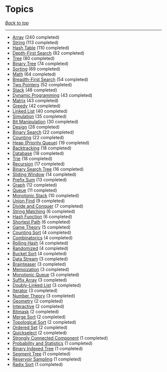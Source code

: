# Topics

*[Back to top](<../README.md>)*

------

- [Array](<by_topic/Array.md>) (240 completed)
- [String](<by_topic/String.md>) (113 completed)
- [Hash Table](<by_topic/Hash Table.md>) (110 completed)
- [Depth-First Search](<by_topic/Depth-First Search.md>) (82 completed)
- [Tree](<by_topic/Tree.md>) (80 completed)
- [Binary Tree](<by_topic/Binary Tree.md>) (74 completed)
- [Sorting](<by_topic/Sorting.md>) (69 completed)
- [Math](<by_topic/Math.md>) (64 completed)
- [Breadth-First Search](<by_topic/Breadth-First Search.md>) (54 completed)
- [Two Pointers](<by_topic/Two Pointers.md>) (52 completed)
- [Stack](<by_topic/Stack.md>) (48 completed)
- [Dynamic Programming](<by_topic/Dynamic Programming.md>) (43 completed)
- [Matrix](<by_topic/Matrix.md>) (43 completed)
- [Greedy](<by_topic/Greedy.md>) (42 completed)
- [Linked List](<by_topic/Linked List.md>) (40 completed)
- [Simulation](<by_topic/Simulation.md>) (35 completed)
- [Bit Manipulation](<by_topic/Bit Manipulation.md>) (30 completed)
- [Design](<by_topic/Design.md>) (28 completed)
- [Binary Search](<by_topic/Binary Search.md>) (22 completed)
- [Counting](<by_topic/Counting.md>) (22 completed)
- [Heap (Priority Queue)](<by_topic/Heap (Priority Queue).md>) (19 completed)
- [Backtracking](<by_topic/Backtracking.md>) (18 completed)
- [Database](<by_topic/Database.md>) (18 completed)
- [Trie](<by_topic/Trie.md>) (18 completed)
- [Recursion](<by_topic/Recursion.md>) (17 completed)
- [Binary Search Tree](<by_topic/Binary Search Tree.md>) (16 completed)
- [Sliding Window](<by_topic/Sliding Window.md>) (14 completed)
- [Prefix Sum](<by_topic/Prefix Sum.md>) (13 completed)
- [Graph](<by_topic/Graph.md>) (12 completed)
- [Queue](<by_topic/Queue.md>) (11 completed)
- [Monotonic Stack](<by_topic/Monotonic Stack.md>) (10 completed)
- [Union Find](<by_topic/Union Find.md>) (9 completed)
- [Divide and Conquer](<by_topic/Divide and Conquer.md>) (7 completed)
- [String Matching](<by_topic/String Matching.md>) (6 completed)
- [Hash Function](<by_topic/Hash Function.md>) (6 completed)
- [Shortest Path](<by_topic/Shortest Path.md>) (6 completed)
- [Game Theory](<by_topic/Game Theory.md>) (5 completed)
- [Counting Sort](<by_topic/Counting Sort.md>) (4 completed)
- [Combinatorics](<by_topic/Combinatorics.md>) (4 completed)
- [Rolling Hash](<by_topic/Rolling Hash.md>) (4 completed)
- [Randomized](<by_topic/Randomized.md>) (4 completed)
- [Bucket Sort](<by_topic/Bucket Sort.md>) (4 completed)
- [Data Stream](<by_topic/Data Stream.md>) (3 completed)
- [Brainteaser](<by_topic/Brainteaser.md>) (3 completed)
- [Memoization](<by_topic/Memoization.md>) (3 completed)
- [Monotonic Queue](<by_topic/Monotonic Queue.md>) (3 completed)
- [Suffix Array](<by_topic/Suffix Array.md>) (3 completed)
- [Doubly-Linked List](<by_topic/Doubly-Linked List.md>) (3 completed)
- [Iterator](<by_topic/Iterator.md>) (3 completed)
- [Number Theory](<by_topic/Number Theory.md>) (3 completed)
- [Geometry](<by_topic/Geometry.md>) (2 completed)
- [Interactive](<by_topic/Interactive.md>) (2 completed)
- [Bitmask](<by_topic/Bitmask.md>) (2 completed)
- [Merge Sort](<by_topic/Merge Sort.md>) (2 completed)
- [Topological Sort](<by_topic/Topological Sort.md>) (2 completed)
- [Ordered Set](<by_topic/Ordered Set.md>) (2 completed)
- [Quickselect](<by_topic/Quickselect.md>) (2 completed)
- [Strongly Connected Component](<by_topic/Strongly Connected Component.md>) (1 completed)
- [Probability and Statistics](<by_topic/Probability and Statistics.md>) (1 completed)
- [Binary Indexed Tree](<by_topic/Binary Indexed Tree.md>) (1 completed)
- [Segment Tree](<by_topic/Segment Tree.md>) (1 completed)
- [Reservoir Sampling](<by_topic/Reservoir Sampling.md>) (1 completed)
- [Radix Sort](<by_topic/Radix Sort.md>) (1 completed)

